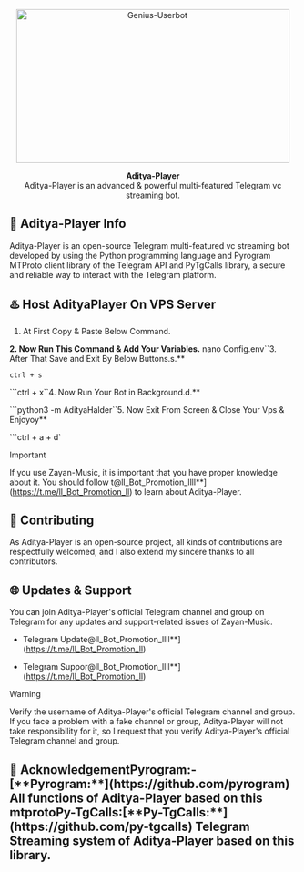 <p align="center">
<a href="https://github.com/AdityaHalder/Aditya-Player"><img src="https://files.catbox.moe/6fd013.jpg" height="270" width="480" alt="Genius-Userbot"/></a>
</p>

<p align="center">
<b>Aditya-Player</b><br/>
Aditya-Player is an advanced & powerful multi-featured Telegram vc streaming bot.
</p>

<h2>🤖 Aditya-Player Info</h2>
<p title="Aditya-Player">Aditya-Player is an open-source Telegram multi-featured vc streaming bot developed by using the Python programming language and Pyrogram MTProto client library of the Telegram API and PyTgCalls library, a secure and reliable way to interact with the Telegram platform.</p>

<h2>♨️ Host AdityaPlayer On VPS Server</h2>


1. At First Copy & Paste Below Command.

**2. Now Run This Command & Add Your Variables.**
nano Config.env``3. After That Save and Exit By Below Buttons.s.**

```ctrl + s```

```ctrl + x``4. Now Run Your Bot in Background.d.**

```python3 -m AdityaHalder``5. Now Exit From Screen & Close Your Vps & Enjoyoy**

```ctrl + a + d`


> [!IMPORTANT]
> If you use Zayan-Music, it is important that you have proper knowledge about it. You should follow t@ll_Bot_Promotion_llll**](https://t.me/ll_Bot_Promotion_ll) to learn about Aditya-Player.

<h2>🤝 Contributing</h2>
<p title="Contributing">As Aditya-Player is an open-source project, all kinds of contributions are respectfully welcomed, and I also extend my sincere thanks to all contributors.</p>

<h2>🌐 Updates & Support</h2>
<p title="Support">You can join Aditya-Player's official Telegram channel and group on Telegram for any updates and support-related issues of Zayan-Music.</p>

- Telegram Update@ll_Bot_Promotion_llll**](https://t.me/ll_Bot_Promotion_ll)

- Telegram Suppor@ll_Bot_Promotion_llll**](https://t.me/ll_Bot_Promotion_ll)
> [!WARNING]  
> Verify the username of Aditya-Player's official Telegram channel and group. If you face a problem with a fake channel or group, Aditya-Player will not take responsibility for it, so I request that you verify Aditya-Player's official Telegram channel and group.


<h2>📑 AcknowledgementPyrogram:- [**Pyrogram:**](https://github.com/pyrogram) All functions of Aditya-Player based on this mtprotoPy-TgCalls:[**Py-TgCalls:**](https://github.com/py-tgcalls) Telegram Streaming system of Aditya-Player based on this library.
